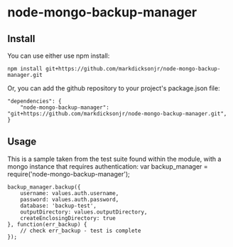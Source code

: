 node-mongo-backup-manager
=========================
## Install
You can use either use npm install:

    npm install git+https://github.com/markdicksonjr/node-mongo-backup-manager.git

Or, you can add the github repository to your project's package.json file:

    "dependencies": {
        "node-mongo-backup-manager": "git+https://github.com/markdicksonjr/node-mongo-backup-manager.git",
    }

## Usage

This is a sample taken from the test suite found within the module, with a mongo instance that requires authentication:
    var backup_manager = require('node-mongo-backup-manager');

    backup_manager.backup({
        username: values.auth.username,
        password: values.auth.password,
        database: 'backup-test',
        outputDirectory: values.outputDirectory,
        createEnclosingDirectory: true
    }, function(err_backup) {
        // check err_backup - test is complete
    });